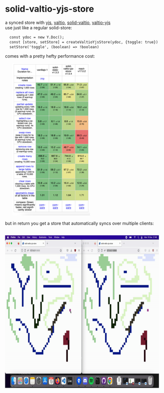 # solid-valtio-yjs-store

a synced store with [yjs](https://github.com/yjs/yjs), [valtio](https://github.com/pmndrs/valtio), [solid-valtio](https://github.com/wobsoriano/solid-valtio), [valtio-yjs](https://github.com/dai-shi/valtio-yjs)</br>
use just like a regular solid-store:

```
  const ydoc = new Y.Doc();
  const [store, setStore] = createValtioYjsStore(ydoc, {toggle: true})
  setStore('toggle', (boolean) => !boolean)
```
comes with a pretty hefty performance cost:

&nbsp;&nbsp;&nbsp;&nbsp;&nbsp;&nbsp;<img style="height: 500px;" src="/assets/benchmark_new.png"></img>

but in return you get a store that automatically syncs over multiple clients:

&nbsp;&nbsp;&nbsp;&nbsp;&nbsp;&nbsp;<img style="height: 500px;" src="/assets/pixelpainter.gif"></img>
